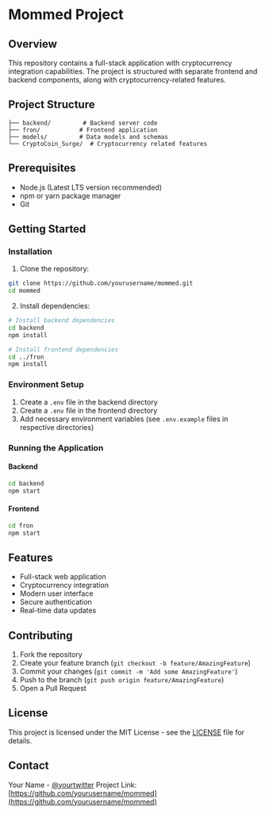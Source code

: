 # Mommed Project

## Overview
This repository contains a full-stack application with cryptocurrency integration capabilities. The project is structured with separate frontend and backend components, along with cryptocurrency-related features.

## Project Structure
```
├── backend/         # Backend server code
├── fron/           # Frontend application
├── models/         # Data models and schemas
└── CryptoCoin_Surge/  # Cryptocurrency related features
```

## Prerequisites
- Node.js (Latest LTS version recommended)
- npm or yarn package manager
- Git

## Getting Started

### Installation
1. Clone the repository:
```bash
git clone https://github.com/yourusername/mommed.git
cd mommed
```

2. Install dependencies:
```bash
# Install backend dependencies
cd backend
npm install

# Install frontend dependencies
cd ../fron
npm install
```

### Environment Setup
1. Create a `.env` file in the backend directory
2. Create a `.env` file in the frontend directory
3. Add necessary environment variables (see `.env.example` files in respective directories)

### Running the Application

#### Backend
```bash
cd backend
npm start
```

#### Frontend
```bash
cd fron
npm start
```

## Features
- Full-stack web application
- Cryptocurrency integration
- Modern user interface
- Secure authentication
- Real-time data updates

## Contributing
1. Fork the repository
2. Create your feature branch (`git checkout -b feature/AmazingFeature`)
3. Commit your changes (`git commit -m 'Add some AmazingFeature'`)
4. Push to the branch (`git push origin feature/AmazingFeature`)
5. Open a Pull Request

## License
This project is licensed under the MIT License - see the [LICENSE](LICENSE) file for details.

## Contact
Your Name - [@yourtwitter](https://twitter.com/yourtwitter)
Project Link: [https://github.com/yourusername/mommed](https://github.com/yourusername/mommed)
